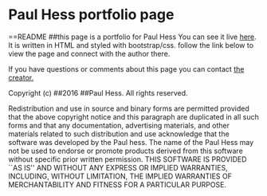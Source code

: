 # Paul Hess portfolio page
==README
##this page is a portfolio for Paul Hess 
You can see it live [here](http://paul-hess.github.io).
It is written in HTML and styled with bootstrap/css.
follow the link below to view the page and connect with the author there.


If you have questions or comments about this page you can contact [the creator.](mailto:pauljhess1@gmail.com)

Copyright (c) ##2016 ##Paul Hess.
All rights reserved.

Redistribution and use in source and binary forms are permitted
provided that the above copyright notice and this paragraph are
duplicated in all such forms and that any documentation,
advertising materials, and other materials related to such
distribution and use acknowledge that the software was developed
by the Paul hess. The name of the
Paul Hess may not be used to endorse or promote products derived
from this software without specific prior written permission.
THIS SOFTWARE IS PROVIDED ``AS IS'' AND WITHOUT ANY EXPRESS OR
IMPLIED WARRANTIES, INCLUDING, WITHOUT LIMITATION, THE IMPLIED
WARRANTIES OF MERCHANTABILITY AND FITNESS FOR A PARTICULAR PURPOSE.